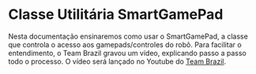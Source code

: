# Classe Utilitária SmartGamePad

Nesta documentação ensinaremos como usar o SmartGamePad, a classe que controla o acesso
aos gamepads/controles do robô. Para facilitar o entendimento, o Team Brazil gravou um vídeo, explicando
passo a passo todo o processo. O vídeo será lançado no Youtube do [Team Brazil](https://www.youtube.com/watch?v=-YRU4m8W1CU&list=PLnI4KYu0M96vkjjEv6ENr2LWzJCaoZvFi).